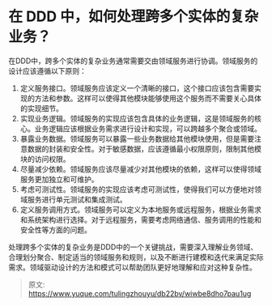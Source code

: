 # 在 DDD 中，如何处理跨多个实体的复杂业务？

在DDD中，跨多个实体的复杂业务通常需要交由领域服务进行协调。领域服务的设计应该遵循以下原则：

1. 定义服务接口。领域服务应该定义一个清晰的接口，这个接口应该包含需要实现的方法和参数。这样可以使得其他模块能够使用这个服务而不需要关心具体的实现细节。
2. 实现业务逻辑。领域服务的实现应该包含具体的业务逻辑，这是领域服务的核心。业务逻辑应该根据业务需求进行设计和实现，可以跨越多个聚合或领域。
3. 暴露业务数据。领域服务可以暴露一些业务数据给其他模块使用，但是需要注意数据的封装和安全性。对于敏感数据，应该遵循最小权限原则，限制其他模块的访问权限。
4. 尽量减少依赖。领域服务应该尽量减少对其他模块的依赖，这样可以使得领域服务更加独立和可维护。
5. 考虑可测试性。领域服务的实现应该考虑可测试性，使得我们可以方便地对领域服务进行单元测试和集成测试。
6. 定义服务调用方式。领域服务可以定义为本地服务或远程服务，根据业务需求和系统架构进行选择。对于远程服务，需要考虑网络通信、服务调用的性能和安全性等方面的问题。

处理跨多个实体的复杂业务是DDD中的一个关键挑战，需要深入理解业务领域、合理划分聚合、制定适当的领域服务和规则，以及不断进行建模和迭代来满足实际需求。领域驱动设计的方法和模式可以帮助团队更好地理解和应对这种复杂性。


> 原文: <https://www.yuque.com/tulingzhouyu/db22bv/wiwbe8dho7pau1ug>
